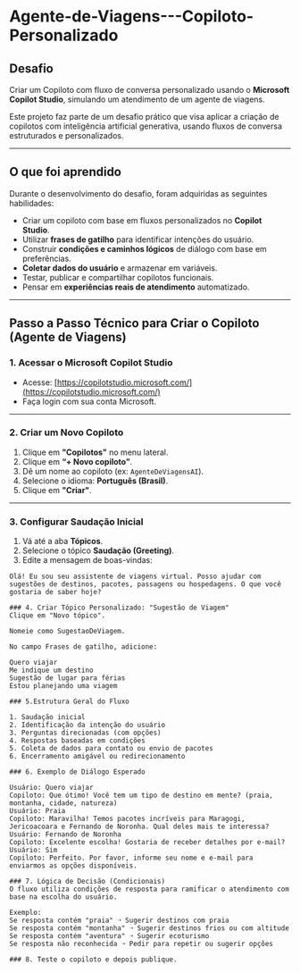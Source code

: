 # Agente-de-Viagens---Copiloto-Personalizado

## Desafio

Criar um Copiloto com fluxo de conversa personalizado usando o **Microsoft Copilot Studio**, simulando um atendimento de um agente de viagens.

Este projeto faz parte de um desafio prático que visa aplicar a criação de copilotos com inteligência artificial generativa, usando fluxos de conversa estruturados e personalizados.

---

## O que foi aprendido

Durante o desenvolvimento do desafio, foram adquiridas as seguintes habilidades:

- Criar um copiloto com base em fluxos personalizados no **Copilot Studio**.
- Utilizar **frases de gatilho** para identificar intenções do usuário.
- Construir **condições e caminhos lógicos** de diálogo com base em preferências.
- **Coletar dados do usuário** e armazenar em variáveis.
- Testar, publicar e compartilhar copilotos funcionais.
- Pensar em **experiências reais de atendimento** automatizado.

---

## Passo a Passo Técnico para Criar o Copiloto (Agente de Viagens)

### 1. Acessar o Microsoft Copilot Studio

- Acesse: [https://copilotstudio.microsoft.com/](https://copilotstudio.microsoft.com/)
- Faça login com sua conta Microsoft.

---

### 2. Criar um Novo Copiloto

1. Clique em **"Copilotos"** no menu lateral.
2. Clique em **“+ Novo copiloto”**.
3. Dê um nome ao copiloto (ex: `AgenteDeViagensAI`).
4. Selecione o idioma: **Português (Brasil)**.
5. Clique em **"Criar"**.

---

### 3. Configurar Saudação Inicial

1. Vá até a aba **Tópicos**.
2. Selecione o tópico **Saudação (Greeting)**.
3. Edite a mensagem de boas-vindas:

```text
Olá! Eu sou seu assistente de viagens virtual. Posso ajudar com sugestões de destinos, pacotes, passagens ou hospedagens. O que você gostaria de saber hoje?

### 4. Criar Tópico Personalizado: "Sugestão de Viagem"
Clique em "Novo tópico".

Nomeie como SugestaoDeViagem.

No campo Frases de gatilho, adicione:

Quero viajar
Me indique um destino
Sugestão de lugar para férias
Estou planejando uma viagem

### 5.Estrutura Geral do Fluxo

1. Saudação inicial
2. Identificação da intenção do usuário
3. Perguntas direcionadas (com opções)
4. Respostas baseadas em condições
5. Coleta de dados para contato ou envio de pacotes
6. Encerramento amigável ou redirecionamento

### 6. Exemplo de Diálogo Esperado

Usuário: Quero viajar
Copiloto: Que ótimo! Você tem um tipo de destino em mente? (praia, montanha, cidade, natureza)
Usuário: Praia
Copiloto: Maravilha! Temos pacotes incríveis para Maragogi, Jericoacoara e Fernando de Noronha. Qual deles mais te interessa?
Usuário: Fernando de Noronha
Copiloto: Excelente escolha! Gostaria de receber detalhes por e-mail?
Usuário: Sim
Copiloto: Perfeito. Por favor, informe seu nome e e-mail para enviarmos as opções disponíveis.

### 7. Lógica de Decisão (Condicionais)
O fluxo utiliza condições de resposta para ramificar o atendimento com base na escolha do usuário.

Exemplo:
Se resposta contém "praia" ➝ Sugerir destinos com praia
Se resposta contém "montanha" ➝ Sugerir destinos frios ou com altitude
Se resposta contém "aventura" ➝ Sugerir ecoturismo
Se resposta não reconhecida ➝ Pedir para repetir ou sugerir opções

### 8. Teste o copiloto e depois publique.



